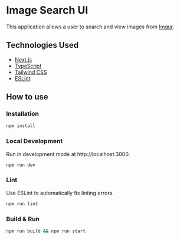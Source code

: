 # Image Search UI

This application allows a user to search and view images from [Imgur](https://imgur.com/).

## Technologies Used

- [Next.js](https://nextjs.org/)
- [TypeScript](https://www.typescriptlang.org/)
- [Tailwind CSS](https://tailwindcss.com/)
- [ESLint](https://eslint.org/)

## How to use

### Installation

```bash
npm install
```

### Local Development

Run in development mode at http://localhost:3000.

```bash
npm run dev
```

### Lint

Use ESLint to automatically fix linting errors.

```bash
npm run lint
```

### Build & Run

```bash
npm run build && npm run start
```
